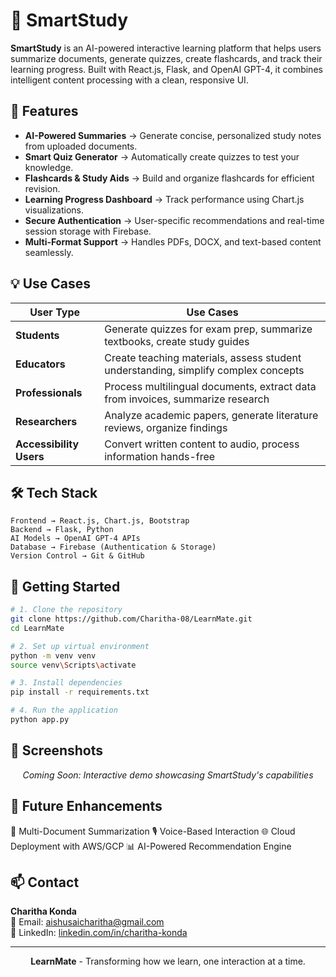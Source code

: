 # 🧠 SmartStudy

<div align="center">

</div>

**SmartStudy** is an AI-powered interactive learning platform that helps users summarize documents, generate quizzes, create flashcards, and track their learning progress.
Built with React.js, Flask, and OpenAI GPT-4, it combines intelligent content processing with a clean, responsive UI.

## 🚀 Features

- **AI-Powered Summaries** → Generate concise, personalized study notes from uploaded documents.  
- **Smart Quiz Generator** → Automatically create quizzes to test your knowledge.  
- **Flashcards & Study Aids** → Build and organize flashcards for efficient revision.  
- **Learning Progress Dashboard** → Track performance using Chart.js visualizations.  
- **Secure Authentication** → User-specific recommendations and real-time session storage with Firebase.  
- **Multi-Format Support** → Handles PDFs, DOCX, and text-based content seamlessly.

## 💡 Use Cases

| User Type | Use Cases |
|-----------|-----------|
| **Students** | Generate quizzes for exam prep, summarize textbooks, create study guides |
| **Educators** | Create teaching materials, assess student understanding, simplify complex concepts |
| **Professionals** | Process multilingual documents, extract data from invoices, summarize research |
| **Researchers** | Analyze academic papers, generate literature reviews, organize findings |
| **Accessibility Users** | Convert written content to audio, process information hands-free |

## 🛠️ Tech Stack

```
Frontend → React.js, Chart.js, Bootstrap
Backend → Flask, Python
AI Models → OpenAI GPT-4 APIs
Database → Firebase (Authentication & Storage)
Version Control → Git & GitHub
```

## 🚀 Getting Started

```bash
# 1. Clone the repository
git clone https://github.com/Charitha-08/LearnMate.git
cd LearnMate

# 2. Set up virtual environment
python -m venv venv
source venv\Scripts\activate 

# 3. Install dependencies
pip install -r requirements.txt

# 4. Run the application
python app.py
```

## 📱 Screenshots

<div align="center">
<i>Coming Soon: Interactive demo showcasing SmartStudy's capabilities</i>
</div>

## 📌 Future Enhancements
📄 Multi-Document Summarization
🎙️ Voice-Based Interaction
🌐 Cloud Deployment with AWS/GCP
📊 AI-Powered Recommendation Engine

## 📫 Contact

**Charitha Konda**  
📧 Email: aishusaicharitha@gmail.com  
🔗 LinkedIn: [linkedin.com/in/charitha-konda](https://linkedin.com/in/charitha-konda)  

---

<div align="center">
<b>LearnMate</b> - Transforming how we learn, one interaction at a time.
</div>
